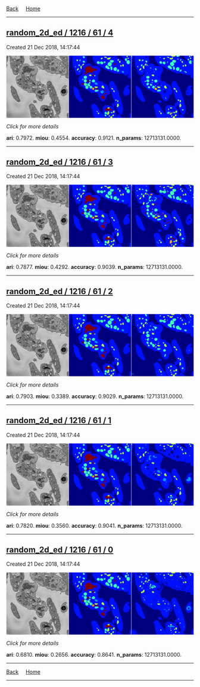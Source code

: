 
[Back](..)&nbsp;&nbsp;&nbsp;&nbsp;&nbsp;[Home](https://leapmanlab.github.io/snapshots)

---

<div class="summary"><a href="4"><h2>random_2d_ed / 1216 / 61 / 4</h2></a><p>Created 21 Dec 2018, 14:17:44
</p><a href="4"><img src="4/media/summary.png" align="center"></a><p>
<i>Click for more details</i>
</p></div>

**ari**: 0.7972. **miou**: 0.4554. **accuracy**: 0.9121. **n_params**: 12713131.0000. 

---

<div class="summary"><a href="3"><h2>random_2d_ed / 1216 / 61 / 3</h2></a><p>Created 21 Dec 2018, 14:17:44
</p><a href="3"><img src="3/media/summary.png" align="center"></a><p>
<i>Click for more details</i>
</p></div>

**ari**: 0.7877. **miou**: 0.4292. **accuracy**: 0.9039. **n_params**: 12713131.0000. 

---

<div class="summary"><a href="2"><h2>random_2d_ed / 1216 / 61 / 2</h2></a><p>Created 21 Dec 2018, 14:17:44
</p><a href="2"><img src="2/media/summary.png" align="center"></a><p>
<i>Click for more details</i>
</p></div>

**ari**: 0.7903. **miou**: 0.3389. **accuracy**: 0.9029. **n_params**: 12713131.0000. 

---

<div class="summary"><a href="1"><h2>random_2d_ed / 1216 / 61 / 1</h2></a><p>Created 21 Dec 2018, 14:17:44
</p><a href="1"><img src="1/media/summary.png" align="center"></a><p>
<i>Click for more details</i>
</p></div>

**ari**: 0.7820. **miou**: 0.3560. **accuracy**: 0.9041. **n_params**: 12713131.0000. 

---

<div class="summary"><a href="0"><h2>random_2d_ed / 1216 / 61 / 0</h2></a><p>Created 21 Dec 2018, 14:17:44
</p><a href="0"><img src="0/media/summary.png" align="center"></a><p>
<i>Click for more details</i>
</p></div>

**ari**: 0.6810. **miou**: 0.2656. **accuracy**: 0.8641. **n_params**: 12713131.0000. 

---

[Back](..)&nbsp;&nbsp;&nbsp;&nbsp;&nbsp;[Home](https://leapmanlab.github.io/snapshots)

---